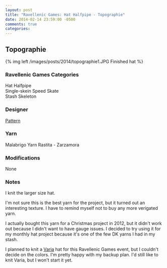```yaml
---
layout: post
title: "Ravellenic Games: Hat Halfpipe - Topographie"
date: 2014-02-14 23:59:00 -0500
comments: true
categories: 
---
```


## Topographie

{% img left /images/posts/2014/topographie1.JPG Finished hat %}

### Ravellenic Games Categories
Hat Halfpipe  
Single-skein Speed Skate  
Stash Skeleton  

### Designer
[Pattern](http://www.ravelry.com/patterns/library/topographie)

### Yarn
Malabrigo Yarn Rastita - Zarzamora

### Modifications
None

### Notes
I knit the larger size hat.

I'm not sure this is the best yarn for the project, but it turned out an interesting texture.
I have to remind myself not to buy any more verigated yarn.

I actually bought this yarn for a Christmas project in 2012, but it didn't work out because I 
didn't want to have gauge issues.  I decided to try using it for my monthly hat project because
it's one of the few DK yarns I had in my stash.

I planned to knit a [Varia](http://www.ravelry.com/patterns/library/varia) hat for this 
Ravellenic Games event, but I couldn't decide on the colors.  I'm pretty happy with my backup
plan.  I'd still like to knit Varia, but I won't start it yet.
